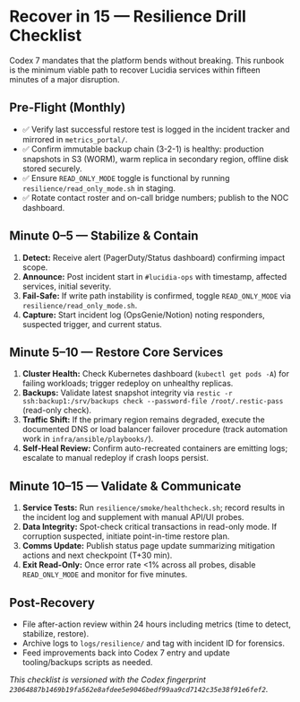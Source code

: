# Recover in 15 — Resilience Drill Checklist

Codex 7 mandates that the platform bends without breaking. This runbook is the minimum viable path to recover Lucidia services within fifteen minutes of a major disruption.

## Pre-Flight (Monthly)

- ✅ Verify last successful restore test is logged in the incident tracker and mirrored in `metrics_portal/`.
- ✅ Confirm immutable backup chain (3-2-1) is healthy: production snapshots in S3 (WORM), warm replica in secondary region, offline disk stored securely.
- ✅ Ensure `READ_ONLY_MODE` toggle is functional by running `resilience/read_only_mode.sh` in staging.
- ✅ Rotate contact roster and on-call bridge numbers; publish to the NOC dashboard.

## Minute 0–5 — Stabilize & Contain

1. **Detect:** Receive alert (PagerDuty/Status dashboard) confirming impact scope.
2. **Announce:** Post incident start in `#lucidia-ops` with timestamp, affected services, initial severity.
3. **Fail-Safe:** If write path instability is confirmed, toggle `READ_ONLY_MODE` via `resilience/read_only_mode.sh`.
4. **Capture:** Start incident log (OpsGenie/Notion) noting responders, suspected trigger, and current status.

## Minute 5–10 — Restore Core Services

1. **Cluster Health:** Check Kubernetes dashboard (`kubectl get pods -A`) for failing workloads; trigger redeploy on unhealthy replicas.
2. **Backups:** Validate latest snapshot integrity via `restic -r ssh:backup1:/srv/backups check --password-file /root/.restic-pass` (read-only check).
3. **Traffic Shift:** If the primary region remains degraded, execute the documented DNS or load balancer failover procedure (track automation work in `infra/ansible/playbooks/`).
4. **Self-Heal Review:** Confirm auto-recreated containers are emitting logs; escalate to manual redeploy if crash loops persist.

## Minute 10–15 — Validate & Communicate

1. **Service Tests:** Run `resilience/smoke/healthcheck.sh`; record results in the incident log and supplement with manual API/UI probes.
2. **Data Integrity:** Spot-check critical transactions in read-only mode. If corruption suspected, initiate point-in-time restore plan.
3. **Comms Update:** Publish status page update summarizing mitigation actions and next checkpoint (T+30 min).
4. **Exit Read-Only:** Once error rate <1% across all probes, disable `READ_ONLY_MODE` and monitor for five minutes.

## Post-Recovery

- File after-action review within 24 hours including metrics (time to detect, stabilize, restore).
- Archive logs to `logs/resilience/` and tag with incident ID for forensics.
- Feed improvements back into Codex 7 entry and update tooling/backups scripts as needed.

_This checklist is versioned with the Codex fingerprint `23064887b1469b19fa562e8afdee5e9046bedf99aa9cd7142c35e38f91e6fef2`._
